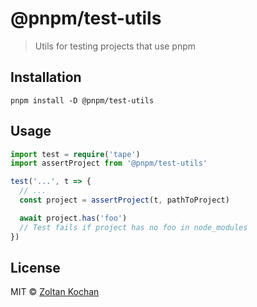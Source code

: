 # @pnpm/test-utils

> Utils for testing projects that use pnpm

## Installation

```
pnpm install -D @pnpm/test-utils
```

## Usage

```ts
import test = require('tape')
import assertProject from '@pnpm/test-utils'

test('...', t => {
  // ...
  const project = assertProject(t, pathToProject)

  await project.has('foo')
  // Test fails if project has no foo in node_modules
})
```

## License

MIT © [Zoltan Kochan](https://www.kochan.io/)
